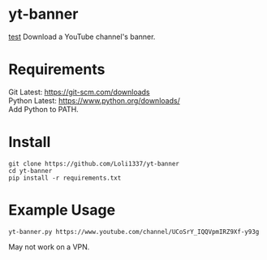 # yt-banner
[test](https://www.google.com)
Download a YouTube channel's banner.
# Requirements
Git Latest: https://git-scm.com/downloads<br>Python Latest: https://www.python.org/downloads/<br>Add Python to PATH.
# Install
```
git clone https://github.com/Loli1337/yt-banner
cd yt-banner
pip install -r requirements.txt
```
# Example Usage
```
yt-banner.py https://www.youtube.com/channel/UCoSrY_IQQVpmIRZ9Xf-y93g
```
May not work on a VPN.
